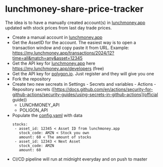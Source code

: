 # lunchmoney-share-price-tracker
The idea is to have a manually created account(s) in [lunchmoney.app](https://lunchmoney.app) updated with stock prices from last day trade prices.

- Create a manual account in [lunchmoney.app](https://lunchmoney.app)
- Get the AssetID for the account. The easiest way is to open a transaction window and copy paste it from URL. Example: https://my.lunchmoney.app/transactions/2024/12?time=all&match=any&asset=12345
- Get the API key for [lunchmoney.app](https://lunchmoney.app) here https://my.lunchmoney.app/developers (free)
- Get the API key for [polygon.io](https://polygon.io). Just register and they will give you one
- Fork the repository
- Create two new secreats in Settings - Secrets and variables - Actions - Repository secrets ([https://docs.github.com/en/actions/security-for-github-actions/security-guides/using-secrets-in-github-actions](official guide))
  - LUNCHMONEY_API
  - POLIGON_API  
- Populate the [config.yaml](https://github.com/MelHiour/lunchmoney-share-price-tracker/blob/main/config.yaml) with data
  ```
  stocks:
   - asset_id: 12345 < Asset ID from lunchmoney.app
     stock_code: AMZN < Stock you own
     amount: 60 < The amount of stocks
   - asset_id: 12343 < Next Asset
     stock_code: AMZN
     amount: 60  
  ```
- CI/CD pipeline will run at midnight everyday and on push to master

